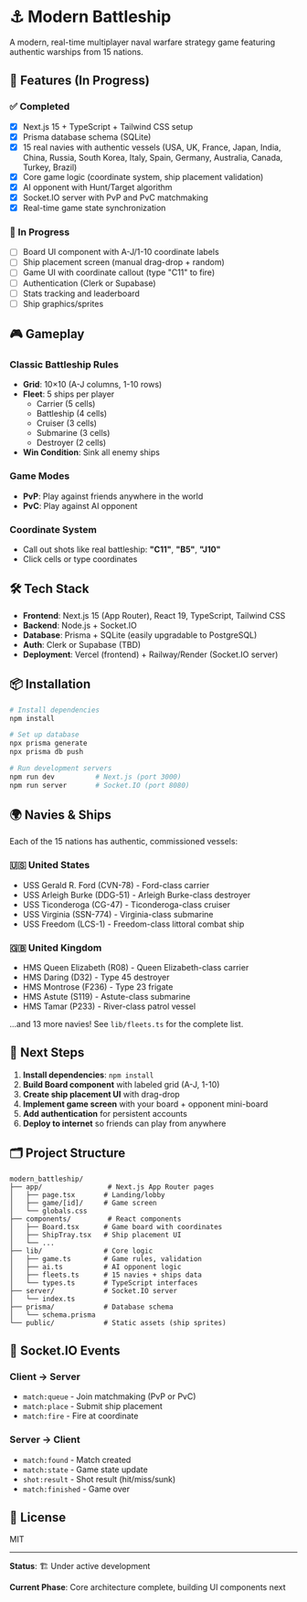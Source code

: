 # ⚓ Modern Battleship

A modern, real-time multiplayer naval warfare strategy game featuring authentic warships from 15 nations.

## 🚀 Features (In Progress)

### ✅ Completed
- [x] Next.js 15 + TypeScript + Tailwind CSS setup
- [x] Prisma database schema (SQLite)
- [x] 15 real navies with authentic vessels (USA, UK, France, Japan, India, China, Russia, South Korea, Italy, Spain, Germany, Australia, Canada, Turkey, Brazil)
- [x] Core game logic (coordinate system, ship placement validation)
- [x] AI opponent with Hunt/Target algorithm
- [x] Socket.IO server with PvP and PvC matchmaking
- [x] Real-time game state synchronization

### 🚧 In Progress
- [ ] Board UI component with A-J/1-10 coordinate labels
- [ ] Ship placement screen (manual drag-drop + random)
- [ ] Game UI with coordinate callout (type "C11" to fire)
- [ ] Authentication (Clerk or Supabase)
- [ ] Stats tracking and leaderboard
- [ ] Ship graphics/sprites

## 🎮 Gameplay

### Classic Battleship Rules
- **Grid**: 10×10 (A-J columns, 1-10 rows)
- **Fleet**: 5 ships per player
  - Carrier (5 cells)
  - Battleship (4 cells)
  - Cruiser (3 cells)
  - Submarine (3 cells)
  - Destroyer (2 cells)
- **Win Condition**: Sink all enemy ships

### Game Modes
- **PvP**: Play against friends anywhere in the world
- **PvC**: Play against AI opponent

### Coordinate System
- Call out shots like real battleship: **"C11"**, **"B5"**, **"J10"**
- Click cells or type coordinates

## 🛠️ Tech Stack

- **Frontend**: Next.js 15 (App Router), React 19, TypeScript, Tailwind CSS
- **Backend**: Node.js + Socket.IO
- **Database**: Prisma + SQLite (easily upgradable to PostgreSQL)
- **Auth**: Clerk or Supabase (TBD)
- **Deployment**: Vercel (frontend) + Railway/Render (Socket.IO server)

## 📦 Installation

```bash
# Install dependencies
npm install

# Set up database
npx prisma generate
npx prisma db push

# Run development servers
npm run dev          # Next.js (port 3000)
npm run server       # Socket.IO (port 8080)
```

## 🌍 Navies & Ships

Each of the 15 nations has authentic, commissioned vessels:

### 🇺🇸 United States
- USS Gerald R. Ford (CVN-78) - Ford-class carrier
- USS Arleigh Burke (DDG-51) - Arleigh Burke-class destroyer
- USS Ticonderoga (CG-47) - Ticonderoga-class cruiser
- USS Virginia (SSN-774) - Virginia-class submarine
- USS Freedom (LCS-1) - Freedom-class littoral combat ship

### 🇬🇧 United Kingdom
- HMS Queen Elizabeth (R08) - Queen Elizabeth-class carrier
- HMS Daring (D32) - Type 45 destroyer
- HMS Montrose (F236) - Type 23 frigate
- HMS Astute (S119) - Astute-class submarine
- HMS Tamar (P233) - River-class patrol vessel

...and 13 more navies! See `lib/fleets.ts` for the complete list.

## 🎯 Next Steps

1. **Install dependencies**: `npm install`
2. **Build Board component** with labeled grid (A-J, 1-10)
3. **Create ship placement UI** with drag-drop
4. **Implement game screen** with your board + opponent mini-board
5. **Add authentication** for persistent accounts
6. **Deploy to internet** so friends can play from anywhere

## 🗂️ Project Structure

```
modern_battleship/
├── app/                # Next.js App Router pages
│   ├── page.tsx       # Landing/lobby
│   ├── game/[id]/     # Game screen
│   └── globals.css
├── components/         # React components
│   ├── Board.tsx      # Game board with coordinates
│   ├── ShipTray.tsx   # Ship placement UI
│   └── ...
├── lib/               # Core logic
│   ├── game.ts        # Game rules, validation
│   ├── ai.ts          # AI opponent logic
│   ├── fleets.ts      # 15 navies + ships data
│   └── types.ts       # TypeScript interfaces
├── server/            # Socket.IO server
│   └── index.ts
├── prisma/            # Database schema
│   └── schema.prisma
└── public/            # Static assets (ship sprites)
```

## 🔗 Socket.IO Events

### Client → Server
- `match:queue` - Join matchmaking (PvP or PvC)
- `match:place` - Submit ship placement
- `match:fire` - Fire at coordinate

### Server → Client
- `match:found` - Match created
- `match:state` - Game state update
- `shot:result` - Shot result (hit/miss/sunk)
- `match:finished` - Game over

## 📝 License

MIT

---

**Status**: 🏗️ Under active development

**Current Phase**: Core architecture complete, building UI components next
